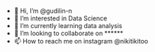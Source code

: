 - 👋 Hi, I’m @gudilin-n
- 👀 I’m interested in Data Science
- 🌱 I’m currently learning data analysis
- 💞️ I’m looking to collaborate on ******
- 📫 How to reach me on instagram @nikitikitoo

<!---
gudilin-n/gudilin-n is a ✨ special ✨ repository because its `README.md` (this file) appears on your GitHub profile.
You can click the Preview link to take a look at your changes.
--->
